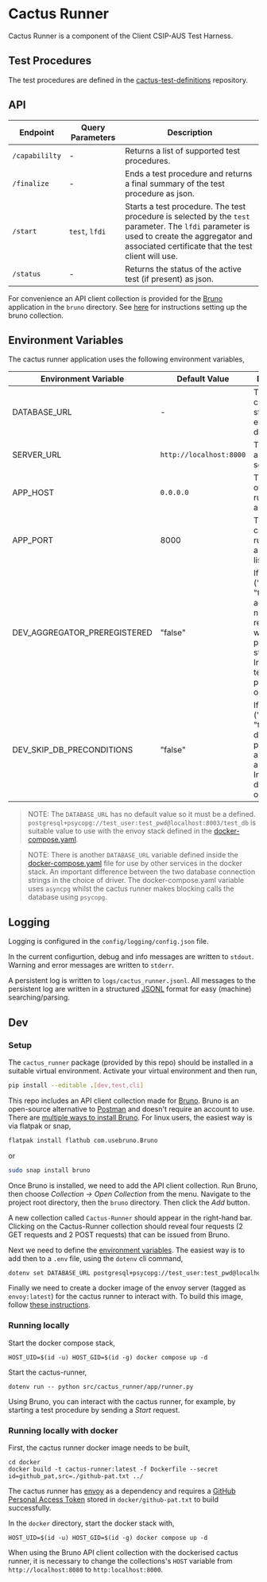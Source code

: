 # Cactus Runner

Cactus Runner is a component of the Client CSIP-AUS Test Harness.

## Test Procedures

The test procedures are defined in the [cactus-test-definitions](https://github.com/bsgip/cactus-test-definitions) repository.

## API

| Endpoint | Query Parameters | Description |
| --- | --- | --- |
| `/capabililty` | - | Returns a list of supported test procedures. |
| `/finalize` | - | Ends a test procedure and returns a final summary of the test procedure as json. |
| `/start` | `test`, `lfdi` | Starts a test procedure. The test procedure is selected by the `test` parameter. The `lfdi` parameter is used to create the aggregator and associated certificate that the test client will use. |
| `/status` | - | Returns the status of the active test (if present) as json. |

For convenience an API client collection is provided for the [Bruno](https://www.usebruno.com/) application in the `bruno` directory.  See [here](#setup) for instructions setting up the bruno collection.

## Environment Variables

The cactus runner application uses the following environment variables,

| Environment Variable | Default Value | Description |
| --- | --- | --- |
| DATABASE_URL | - | The database connection string of an envoy database. |
| SERVER_URL | `http://localhost:8000` | The URL of an envoy server. |
| APP_HOST | `0.0.0.0` | The host IP of the cactus runner application. |
| APP_PORT | 8000 | The port the cactus runner application listens on. |
| DEV_AGGREGATOR_PREREGISTERED | "false" | If True ("true", "1", "t") the aggregator is not registered when a test procedure is started. Intended for testing purposes only. |
| DEV_SKIP_DB_PRECONDITIONS | "false" | If True ("true", "1", "t") the database preconditions are not applied. Intended for dev purposes only. |

> NOTE:
> The `DATABASE_URL` has no default value so it must be a defined. `postgresql+psycopg://test_user:test_pwd@localhost:8003/test_db` is suitable value to use with the envoy stack defined in the [docker-compose.yaml](https://github.com/bsgip/cactus-runner/blob/main/docker-compose.yaml).

> NOTE:
> There is another `DATABASE_URL` variable defined inside the [docker-compose.yaml](https://github.com/bsgip/cactus-runner/blob/main/docker-compose.yaml) file for use by other services in the docker stack. An important difference between the two database connection strings in the choice of driver. The docker-compose.yaml variable uses `asyncpg` whilst the cactus runner makes blocking calls the database using `psycopg`.

## Logging

Logging is configured in the `config/logging/config.json` file.

In the current configurtion, debug and info messages are written to `stdout`. Warning and error messages are written to `stderr`.

A persistent log is written to `logs/cactus_runner.jsonl`. All messages to the persistent log are written in a structured [JSONL](https://jsonlines.org/) format for easy (machine) searching/parsing.

## Dev

### Setup

The `cactus_runner` package (provided by this repo) should be installed in a suitable virtual environment. Activate your virtual environment and then run,

```sh
pip install --editable .[dev,test,cli]
```

This repo includes an API client collection made for [Bruno](https://www.usebruno.com/). Bruno is an open-source alternative to [Postman](https://www.postman.com/) and doesn't require an account to use. There are [multiple ways to install Bruno](https://www.usebruno.com/downloads). For linux users, the easiest way is via flatpak or snap,

```sh
flatpak install flathub com.usebruno.Bruno
```

or

```sh
sudo snap install bruno
```

Once Bruno is installed, we need to add the API client collection. Run Bruno, then choose *Collection → Open Collection* from the menu. Navigate to the project root directory, then the `bruno` directory. Then click the *Add* button.

A new collection called `Cactus-Runner` should appear in the right-hand bar. Clicking on the Cactus-Runner collection should reveal four requests (2 GET requests and 2 POST requests) that can be issued from Bruno.

Next we need to define the [environment variables](#environment-variables). The easiest way is to add then to a `.env` file, using the `dotenv` cli command,

```sh
dotenv set DATABASE_URL postgresql+psycopg://test_user:test_pwd@localhost:8003/test_db
```

Finally we need to create a docker image of the envoy server (tagged as `envoy:latest`) for the cactus runner to interact with. To build this image, follow [these instructions](https://github.com/bsgip/envoy/blob/main/demo/README.md).

### Running locally

Start the docker compose stack,

```
HOST_UID=$(id -u) HOST_GID=$(id -g) docker compose up -d
```

Start the cactus-runner,

```
dotenv run -- python src/cactus_runner/app/runner.py
```

Using Bruno, you can interact with the cactus runner, for example, by starting a test procedure by sending a *Start* request.

### Running locally with docker

First, the cactus runner docker image needs to be built,

```
cd docker
docker build -t cactus-runner:latest -f Dockerfile --secret id=github_pat,src=./github-pat.txt ../
```

The cactus runner has [envoy](https://github.com/bsgip/envoy) as a dependency and requires a [GitHub Personal Access Token](https://docs.github.com/en/authentication/keeping-your-account-and-data-secure/managing-your-personal-access-tokens) stored in `docker/github-pat.txt` to build successfully.

In the `docker` directory, start the docker stack with,

```
HOST_UID=$(id -u) HOST_GID=$(id -g) docker compose up -d
```

When using the Bruno API client collection with the dockerised cactus runner, it is necessary to change the collections's `HOST` variable from `http://localhost:8080` to `http:localhost:8000`.



